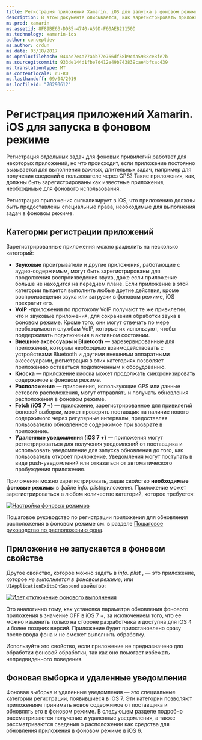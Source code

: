 ```yaml
---
title: Регистрация приложений Xamarin. iOS для запуска в фоновом режиме
description: В этом документе описывается, как зарегистрировать приложение Xamarin. iOS для запуска в фоновом режиме. Здесь обсуждаются звуковые приложения, приложения VoIP, внешние аксессуары и Bluetooth, а также многое другое.
ms.prod: xamarin
ms.assetid: 8F89BE63-DDB5-4740-A69D-F60AEB21150D
ms.technology: xamarin-ios
author: conceptdev
ms.author: crdun
ms.date: 03/18/2017
ms.openlocfilehash: 044ae7e4a77abb77e766df58b9cda5938ce8fe7b
ms.sourcegitcommit: 933de144d1fbe7d412e49b743839cae4bfcac439
ms.translationtype: MT
ms.contentlocale: ru-RU
ms.lasthandoff: 09/04/2019
ms.locfileid: "70290612"
---
```

# <a name="registering-xamarinios-apps-to-run-in-the-background"></a>Регистрация приложений Xamarin. iOS для запуска в фоновом режиме

Регистрация отдельных задач для фоновых привилегий работает для некоторых приложений, но что происходит, если приложение постоянно вызывается для выполнения важных, длительных задач, например для получения сведений о пользователе через GPS? Такие приложения, как, должны быть зарегистрированы как известные приложения, необходимые для фонового использования.

Регистрация приложения сигнализирует в iOS, что приложению должны быть предоставлены специальные права, необходимые для выполнения задач в фоновом режиме.

## <a name="application-registration-categories"></a>Категории регистрации приложений

Зарегистрированные приложения можно разделить на несколько категорий:

- **Звуковые** проигрыватели и другие приложения, работающие с аудио-содержимым, могут быть зарегистрированы для продолжения воспроизведения звука, даже если приложение больше не находится на переднем плане. Если приложение в этой категории пытается выполнить любые другие действия, кроме воспроизведения звука или загрузки в фоновом режиме, iOS прекратит его.
- **VoIP** -приложения по протоколу VoIP получают те же привилегии, что и звуковые приложения, для сохранения обработки звука в фоновом режиме. Кроме того, они могут отвечать по мере необходимости службам VoIP, которые их используют, чтобы поддерживать подключения в активном состоянии.
- **Внешние аксессуары и Bluetooth** — зарезервированные для приложений, которым необходимо взаимодействовать с устройствами Bluetooth и другими внешними аппаратными аксессуарами, регистрация в этих категориях позволяет приложению оставаться подключенным к оборудованию.
- **Киоска** — приложение киоска может продолжать синхронизировать содержимое в фоновом режиме.
- **Расположение** — приложения, использующие GPS или данные сетевого расположения, могут отправлять и получать обновления расположения в фоновом режиме.
- **Fetch (iOS 7 +)** — приложение, зарегистрированное для привилегий фоновой выборки, может проверять поставщик на наличие нового содержимого через регулярные интервалы, предоставляя пользователю обновленное содержимое при возврате в приложение.
- **Удаленные уведомления (iOS 7 +)** — приложения могут регистрироваться для получения уведомлений от поставщика и использовать уведомление для запуска обновления до того, как пользователь откроет приложение. Уведомления могут поступать в виде push-уведомлений или отказаться от автоматического пробуждения приложения.


Приложения можно зарегистрировать, задав свойство **необходимые фоновые режимы** в файле *info. plist*приложения. Приложение может зарегистрироваться в любом количестве категорий, которое требуется:

 [![](registering-applications-to-run-in-background-images/bgmodes.png "Настройка фоновых режимов")](registering-applications-to-run-in-background-images/bgmodes.png#lightbox)

Пошаговое руководство по регистрации приложения для обновления расположения в фоновом режиме см. в разделе [Пошаговое руководство по расположению фона](~/ios/app-fundamentals/backgrounding/ios-backgrounding-walkthroughs/location-walkthrough.md).

## <a name="application-does-not-run-in-background-property"></a>Приложение не запускается в фоновом свойстве

Другое свойство, которое можно задать в *info. plist* , — это приложение, которое *не выполняется в фоновом режиме*, или `UIApplicationExitsOnSuspend` свойство:

 [![](registering-applications-to-run-in-background-images/plist.png "Идет отключение фонового выполнения")](registering-applications-to-run-in-background-images/plist.png#lightbox)

Это аналогично тому, как установка параметра обновления фонового приложения в значение OFF в iOS 7 +, за исключением того, что ее можно изменить только на стороне разработчика и доступна для iOS 4 и более поздних версий. Приложение будет приостановлено сразу после ввода фона и не сможет выполнить обработку.

Используйте это свойство, если приложение не предназначено для обработки фоновой обработки, так как оно помогает избежать непредвиденного поведения.

## <a name="background-fetch-and-remote-notifications"></a>Фоновая выборка и удаленные уведомления

Фоновая выборка и удаленные уведомления — это специальные категории регистрации, появившиеся в iOS 7. Эти категории позволяют приложениям принимать новое содержимое от поставщика и обновлять его в фоновом режиме. В следующем разделе подробно рассматриваются получение и удаленные уведомления, а также рассматриваются сведения о расположении как средства для обновления приложения в фоновом режиме в iOS 6.

